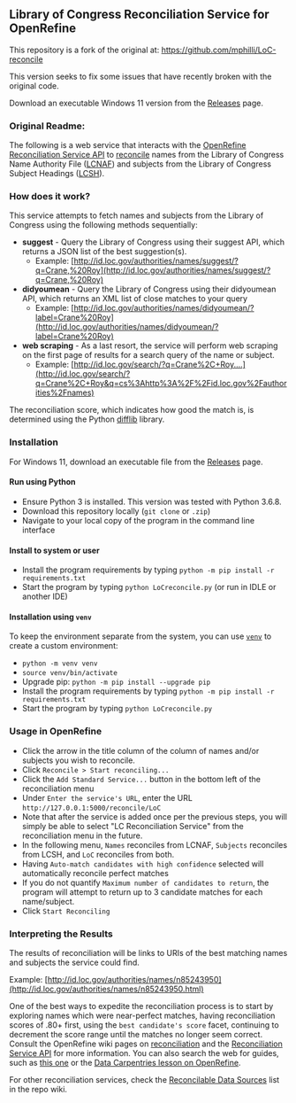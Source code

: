 ## Library of Congress Reconciliation Service for OpenRefine

This repository is a fork of the original at: https://github.com/mphilli/LoC-reconcile

This version seeks to fix some issues that have recently broken with the original code.

Download an executable Windows 11 version from the [Releases](Releases) page.

### Original Readme:

The following is a web service that interacts with the [OpenRefine Reconciliation Service API](https://github.com/OpenRefine/OpenRefine/wiki/Reconciliation-Service-API)
to [reconcile](https://github.com/OpenRefine/OpenRefine/wiki/Reconciliation) names from the Library of Congress Name Authority File ([LCNAF](http://id.loc.gov/authorities/names.html)) and
subjects from the Library of Congress Subject Headings ([LCSH](http://id.loc.gov/authorities/subjects.html)).

### How does it work?

This service attempts to fetch names and subjects from the Library of Congress using the following methods sequentially:

* **suggest** - Query the Library of Congress using their suggest API, which returns a JSON list of the best suggestion(s). 
  * Example: [http://id.loc.gov/authorities/names/suggest/?q=Crane,%20Roy](http://id.loc.gov/authorities/names/suggest/?q=Crane,%20Roy)
* **didyoumean** - Query the Library of Congress using their didyoumean API, which returns an XML list of close matches to your query
  * Example: [http://id.loc.gov/authorities/names/didyoumean/?label=Crane%20Roy](http://id.loc.gov/authorities/names/didyoumean/?label=Crane%20Roy)
* **web scraping** - As a last resort, the service will perform web scraping on the first page of results for a search query of the 
name or subject. 
  * Example: [http://id.loc.gov/search/?q=Crane%2C+Roy....](http://id.loc.gov/search/?q=Crane%2C+Roy&q=cs%3Ahttp%3A%2F%2Fid.loc.gov%2Fauthorities%2Fnames)
    
The reconciliation score, which indicates how good the match is, is determined using the Python [difflib](https://docs.python.org/3/library/difflib.html) library.

### Installation

For Windows 11, download an executable file from the [Releases](Releases) page.

#### Run using Python

* Ensure Python 3 is installed. This version was tested with Python 3.6.8.
* Download this repository locally (`git clone` or `.zip`)
* Navigate to your local copy of the program in the command line interface

#### Install to system or user

* Install the program requirements by typing `python -m pip install -r requirements.txt`
* Start the program by typing `python LoCreconcile.py` (or run in IDLE or another IDE)

#### Installation using `venv`

To keep the environment separate from the system, you can use [`venv`](https://docs.python.org/3/library/venv.html) to create a custom environment:

* `python -m venv venv`
* `source venv/bin/activate`
* Upgrade pip: `python -m pip install --upgrade pip`
* Install the program requirements by typing `python -m pip install -r requirements.txt`
* Start the program by typing `python LoCreconcile.py`

### Usage in OpenRefine

* Click the arrow in the title column of the column of names and/or subjects you wish to reconcile.
* Click `Reconcile > Start reconciling...`
* Click the `Add Standard Service...` button in the bottom left of the reconciliation menu
* Under `Enter the service's URL`, enter the URL `http://127.0.0.1:5000/reconcile/LoC`
* Note that after the service is added once per the previous steps, you will simply be able to select "LC Reconciliation Service" from the reconciliation menu in the future.
* In the following menu, `Names` reconciles from LCNAF, `Subjects` reconciles from LCSH, and `LoC` reconciles from both.
* Having `Auto-match candidates with high confidence` selected will automatically reconcile perfect matches
* If you do not quantify `Maximum number of candidates to return`, the program will attempt to return up to 3 candidate matches
for each name/subject. 
* Click `Start Reconciling`

### Interpreting the Results

The results of reconciliation will be links to URIs of the best matching names and subjects the service could find.

Example: [http://id.loc.gov/authorities/names/n85243950](http://id.loc.gov/authorities/names/n85243950.html)

One of the best ways to expedite the reconciliation process is to start by exploring names which were near-perfect matches, having 
reconciliation scores of .80+ first, using the `best candidate's score` facet, continuing to decrement the score range until the matches no longer seem 
correct. Consult the OpenRefine wiki pages on [reconciliation](https://openrefine.org/docs/manual/reconciling)
and the [Reconciliation Service API](https://openrefine.org/docs/technical-reference/reconciliation-api) for more information. You can also search the web for guides, 
such as [this one](http://freeyourmetadata.org/reconciliation/) or the [Data Carpentries lesson on OpenRefine](https://datacarpentry.org/OpenRefine-ecology-lesson/). 

For other reconciliation services, check the [Reconcilable Data Sources](https://github.com/OpenRefine/OpenRefine/wiki/Reconcilable-Data-Sources) list in the repo wiki.
